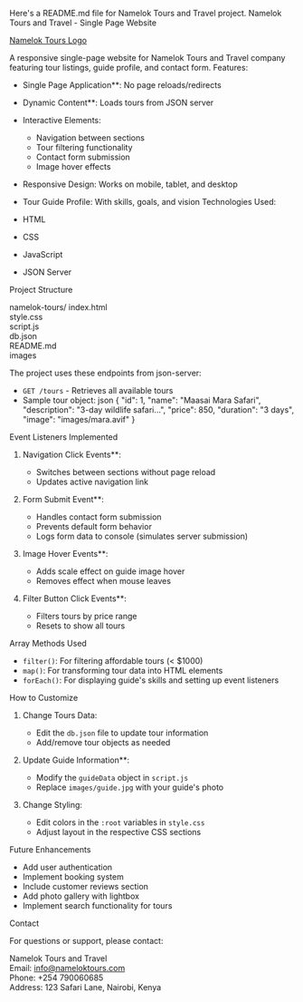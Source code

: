 Here's a README.md file for Namelok Tours and Travel project.
Namelok Tours and Travel - Single Page Website

[Namelok Tours Logo](images/logo2.avif)

A responsive single-page website for Namelok Tours and Travel company featuring tour listings, guide profile, and contact form.
 Features:

- Single Page Application**: No page reloads/redirects
- Dynamic Content**: Loads tours from JSON server
- Interactive Elements:
  - Navigation between sections
  - Tour filtering functionality
  - Contact form submission
  - Image hover effects
- Responsive Design: Works on mobile, tablet, and desktop
- Tour Guide Profile: With skills, goals, and vision
 Technologies Used:

- HTML
- CSS
- JavaScript
- JSON Server 

Project Structure


namelok-tours/
index.html           
 style.css           
 script.js           
 db.json             
 README.md           
 images

The project uses these endpoints from json-server:

- `GET /tours` - Retrieves all available tours
- Sample tour object:
  json
  {
    "id": 1,
    "name": "Maasai Mara Safari",
    "description": "3-day wildlife safari...",
    "price": 850,
    "duration": "3 days",
    "image": "images/mara.avif"
  }
  

Event Listeners Implemented

1. Navigation Click Events**:
   - Switches between sections without page reload
   - Updates active navigation link

2. Form Submit Event**:
   - Handles contact form submission
   - Prevents default form behavior
   - Logs form data to console (simulates server submission)

3. Image Hover Events**:
   - Adds scale effect on guide image hover
   - Removes effect when mouse leaves

4. Filter Button Click Events**:
   - Filters tours by price range
   - Resets to show all tours

 Array Methods Used

- `filter()`: For filtering affordable tours (< $1000)
- `map()`: For transforming tour data into HTML elements
- `forEach()`: For displaying guide's skills and setting up event listeners

 How to Customize

1. Change Tours Data:
   - Edit the `db.json` file to update tour information
   - Add/remove tour objects as needed

2. Update Guide Information**:
   - Modify the `guideData` object in `script.js`
   - Replace `images/guide.jpg` with your guide's photo

3. Change Styling:
   - Edit colors in the `:root` variables in `style.css`
   - Adjust layout in the respective CSS sections

Future Enhancements

- Add user authentication
- Implement booking system
- Include customer reviews section
- Add photo gallery with lightbox
- Implement search functionality for tours

 Contact

For questions or support, please contact:

Namelok Tours and Travel  
Email: info@nameloktours.com  
Phone: +254 790060685  
Address: 123 Safari Lane, Nairobi, Kenya




